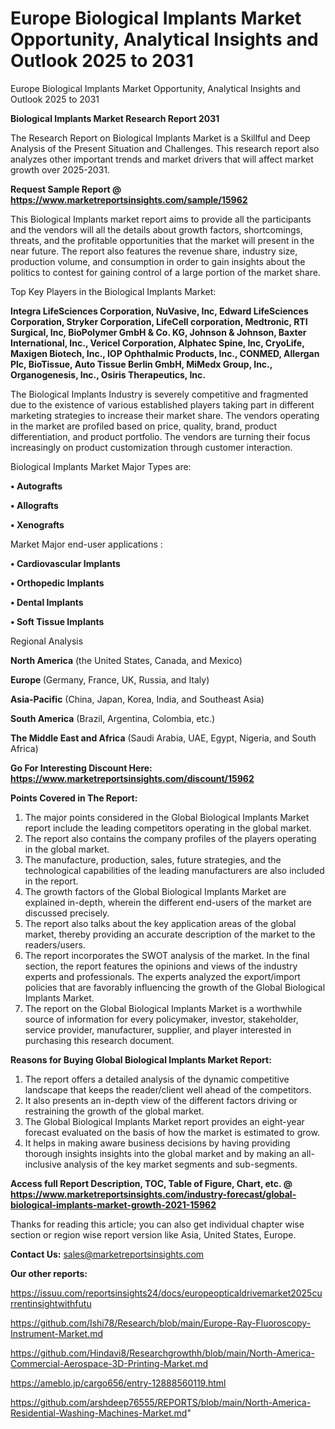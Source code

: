 # Europe Biological Implants Market Opportunity, Analytical Insights and Outlook 2025 to 2031
 Europe Biological Implants Market Opportunity, Analytical Insights and Outlook 2025 to 2031

<strong>Biological Implants Market Research Report 2031</strong>

The Research Report on Biological Implants Market is a Skillful and Deep Analysis of the Present Situation and Challenges. This research report also analyzes other important trends and market drivers that will affect market growth over 2025-2031.

<strong>Request Sample Report @ <a href=https://www.marketreportsinsights.com/sample/15962>https://www.marketreportsinsights.com/sample/15962</a></strong>

This Biological Implants market report aims to provide all the participants and the vendors will all the details about growth factors, shortcomings, threats, and the profitable opportunities that the market will present in the near future. The report also features the revenue share, industry size, production volume, and consumption in order to gain insights about the politics to contest for gaining control of a large portion of the market share.

Top Key Players in the Biological Implants Market:

<strong>Integra LifeSciences Corporation, NuVasive, Inc, Edward LifeSciences Corporation, Stryker Corporation, LifeCell corporation, Medtronic, RTI Surgical, Inc, BioPolymer GmbH & Co. KG, Johnson & Johnson, Baxter International, Inc., Vericel Corporation, Alphatec Spine, Inc, CryoLife, Maxigen Biotech, Inc., IOP Ophthalmic Products, Inc., CONMED, Allergan Plc, BioTissue, Auto Tissue Berlin GmbH, MiMedx Group, Inc., Organogenesis, Inc., Osiris Therapeutics, Inc.</strong>

The Biological Implants Industry is severely competitive and fragmented due to the existence of various established players taking part in different marketing strategies to increase their market share. The vendors operating in the market are profiled based on price, quality, brand, product differentiation, and product portfolio. The vendors are turning their focus increasingly on product customization through customer interaction.

Biological Implants Market Major Types are:

<strong>• Autografts

• Allografts

• Xenografts</strong>

Market Major end-user applications :

<strong>• Cardiovascular Implants

• Orthopedic Implants

• Dental Implants

• Soft Tissue Implants</strong>

Regional Analysis

</u><strong><b>North America</b></strong> (the United States, Canada, and Mexico)

<strong><b>Europe </b></strong>(Germany, France, UK, Russia, and Italy)

<strong><b>Asia-Pacific</b></strong> (China, Japan, Korea, India, and Southeast Asia)

<strong><b>South America</b></strong> (Brazil, Argentina, Colombia, etc.)

<strong><b>The Middle East and Africa</b></strong> (Saudi Arabia, UAE, Egypt, Nigeria, and South Africa)

<strong>Go For Interesting Discount Here: <a href=https://www.marketreportsinsights.com/discount/15962>https://www.marketreportsinsights.com/discount/15962</a></strong>

<strong>Points Covered in The Report:</strong>
<ol>
  <li>The major points considered in the Global Biological Implants Market report include the leading competitors operating in the global market.</li>
  <li>The report also contains the company profiles of the players operating in the global market.</li>
  <li>The manufacture, production, sales, future strategies, and the technological capabilities of the leading manufacturers are also included in the report.</li>
  <li>The growth factors of the Global Biological Implants Market are explained in-depth, wherein the different end-users of the market are discussed precisely.</li>
  <li>The report also talks about the key application areas of the global market, thereby providing an accurate description of the market to the readers/users.</li>
  <li>The report incorporates the SWOT analysis of the market. In the final section, the report features the opinions and views of the industry experts and professionals. The experts analyzed the export/import policies that are favorably influencing the growth of the Global Biological Implants Market.</li>
  <li>The report on the Global Biological Implants Market is a worthwhile source of information for every policymaker, investor, stakeholder, service provider, manufacturer, supplier, and player interested in purchasing this research document.</li>
</ol>
<strong>Reasons for Buying Global Biological Implants Market Report:</strong>

<ol>
  <li>The report offers a detailed analysis of the dynamic competitive landscape that keeps the reader/client well ahead of the competitors.</li>
  <li>It also presents an in-depth view of the different factors driving or restraining the growth of the global market.</li>
  <li>The Global Biological Implants Market report provides an eight-year forecast evaluated on the basis of how the market is estimated to grow.</li>
  <li>It helps in making aware business decisions by having providing thorough insights insights into the global market and by making an all-inclusive analysis of the key market segments and sub-segments.</li>
</ol>
<strong>Access full Report Description, TOC, Table of Figure, Chart, etc. @ <a href=https://www.marketreportsinsights.com/industry-forecast/global-biological-implants-market-growth-2021-15962>https://www.marketreportsinsights.com/industry-forecast/global-biological-implants-market-growth-2021-15962</a></strong>


Thanks for reading this article; you can also get individual chapter wise section or region wise report version like Asia, United States, Europe.

<strong>Contact Us:</strong>
sales@marketreportsinsights.com

<strong>Our other reports:</strong>

<a href=https://issuu.com/reportsinsights24/docs/europeopticaldrivemarket2025currentinsightwithfutu>https://issuu.com/reportsinsights24/docs/europeopticaldrivemarket2025currentinsightwithfutu</a>

<a href=https://github.com/Ishi78/Research/blob/main/Europe-Ray-Fluoroscopy-Instrument-Market.md>https://github.com/Ishi78/Research/blob/main/Europe-Ray-Fluoroscopy-Instrument-Market.md</a>

<a href=https://github.com/Hindavi8/Researchgrowthh/blob/main/North-America-Commercial-Aerospace-3D-Printing-Market.md>https://github.com/Hindavi8/Researchgrowthh/blob/main/North-America-Commercial-Aerospace-3D-Printing-Market.md</a>

<a href=https://ameblo.jp/cargo656/entry-12888560119.html>https://ameblo.jp/cargo656/entry-12888560119.html</a>

<a href=https://github.com/arshdeep76555/REPORTS/blob/main/North-America-Residential-Washing-Machines-Market.md>https://github.com/arshdeep76555/REPORTS/blob/main/North-America-Residential-Washing-Machines-Market.md</a>"
